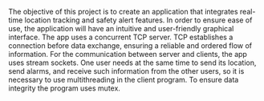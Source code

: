 The objective of this project is to create an application that integrates real-time location tracking and safety alert features.
In order to ensure ease of use, the application will have an intuitive and user-friendly graphical interface. The app uses a concurrent TCP server. TCP establishes a connection before data
exchange, ensuring a reliable and ordered flow of information. For the communication between server and clients, the app uses stream sockets. One user needs at the same time to send its location, send alarms, and receive such information from the other users, so it is necessary to use multithreading in the client program. To ensure data integrity the program uses mutex.
